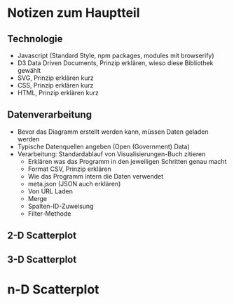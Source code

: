 # Notizen zum Hauptteil

## Technologie

- Javascript (Standard Style, npm packages, modules mit browserify)
- D3 Data Driven Documents, Prinzip erklären, wieso diese Bibliothek gewählt
- SVG, Prinzip erklären kurz
- CSS, Prinzip erklären kurz
- HTML, Prinzip erklären kurz

## Datenverarbeitung

- Bevor das Diagramm erstellt werden kann, müssen Daten geladen werden
- Typische Datenquellen angeben (Open (Government) Data)
- Verarbeitung: Standardablauf von Visualisierungen-Buch zitieren
  - Erklären was das Programm in den jeweiligen Schritten genau macht
  - Format CSV, Prinzip erklären
  - Wie das Programm intern die Daten verwendet
  - meta.json (JSON auch erklären)
  - Von URL Laden
  - Merge
  - Spalten-ID-Zuweisung
  - Filter-Methode


<!--
      TODO
      VVVV
            -->

## 2-D Scatterplot

## 3-D Scatterplot

# n-D Scatterplot
